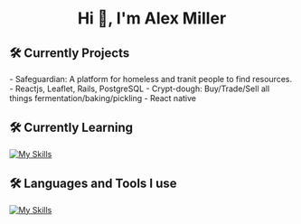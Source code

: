 <h1 align="center">Hi 👋, I'm Alex Miller</h1>

<p align="left">

  <h2><b>🛠 Currently Projects</b></h2>
  - Safeguardian: A platform for homeless and tranit people to find resources. - Reactjs, Leaflet, Rails, PostgreSQL
  - Crypt-dough: Buy/Trade/Sell all things fermentation/baking/pickling - React native
  
 <h2><b>🛠 Currently Learning</b></h2>

[![My Skills](https://skillicons.dev/icons?i=py,ts)](https://skillicons.dev)

<h2><b>🛠 Languages and Tools I use </b></h2>
  
[![My Skills](https://skillicons.dev/icons?i=js,html,css,react,nodejs,jest,jquery,postgres,react,mysql,ruby,vscode,tailwind,express)](https://skillicons.dev)

</p>
